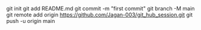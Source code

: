 git init
git add README.md
git commit -m "first commit"
git branch -M main
git remote add origin https://github.com/Jagan-003/git_hub_session.git
git push -u origin main

